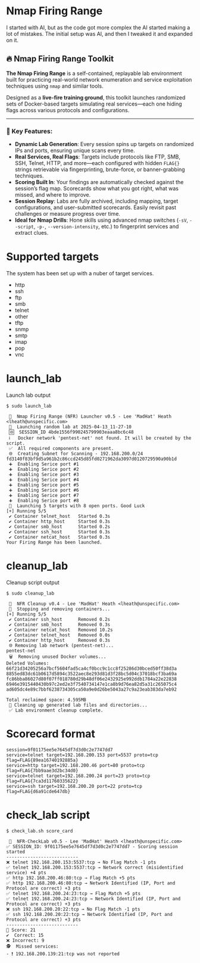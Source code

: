 
# Nmap Firing Range
I started with AI, but as the code got more complex the AI started making a lot of mistakes.
The initial setup was AI, and then I tweaked it and expanded on it.

## 🔥 Nmap Firing Range Toolkit

**The Nmap Firing Range** is a self-contained, replayable lab environment built for practicing real-world network enumeration and service exploitation techniques using `nmap` and similar tools.

Designed as a **live-fire training ground**, this toolkit launches randomized sets of Docker-based targets simulating real services—each one hiding flags across various protocols and configurations.

---

### 🎯 Key Features:

- **Dynamic Lab Generation**: Every session spins up targets on randomized IPs and ports, ensuring unique scans every time.
- **Real Services, Real Flags**: Targets include protocols like FTP, SMB, SSH, Telnet, HTTP, and more—each configured with hidden `FLAG{}` strings retrievable via fingerprinting, brute-force, or banner-grabbing techniques.
- **Scoring Built In**: Your findings are automatically checked against the session’s flag map. Scorecards show what you got right, what was missed, and where to improve.
- **Session Replay**: Labs are fully archived, including mapping, target configurations, and user-submitted scorecards. Easily revisit past challenges or measure progress over time.
- **Ideal for Nmap Drills**: Hone skills using advanced nmap switches (`-sV`, `--script`, `-p-`, `--version-intensity`, etc.) to fingerprint services and extract clues.

# Supported targets
The system has been set up with a nuber of target services.
- http
- ssh
- ftp
- smb
- telnet
- other
- tftp
- snmp
- smtp
- imap
- pop
- vnc


# launch_lab

Launch lab output

```
$ sudo launch_lab 

 🎩  Nmap Firing Range (NFR) Launcher v0.5 - Lee 'MadHat' Heath <lheath@unspecific.com>
 🚀  Launching random lab at 2025-04-13_11-27-10
 🆔  SESSION_ID 4bde1556f990245799903eaaa8bc6c48
 ℹ️   Docker network 'pentest-net' not found. It will be created by the script.
 ✅  All required components are present.
 🌐  Creating Subnet for Scanning - 192.168.200.0/24
fd3140f83bf9d5a961b2c86ccd245d85fd0271962da3097d0120729590a90b1d
 ➕  Enabling Serice port #1
 ➕  Enabling Serice port #2
 ➕  Enabling Serice port #3
 ➕  Enabling Serice port #4
 ➕  Enabling Serice port #5
 ➕  Enabling Serice port #6
 ➕  Enabling Serice port #7
 ➕  Enabling Serice port #8
 🚀  Launching 5 targets with 8 open ports. Good Luck
[+] Running 5/5
 ✔ Container telnet_host   Started 0.3s 
 ✔ Container http_host     Started 0.3s 
 ✔ Container smb_host      Started 0.2s 
 ✔ Container ssh_host      Started 0.3s 
 ✔ Container netcat_host   Started 0.3s 
Your Firing Range has been launched.
```

# cleanup_lab

Cleanup script output

```
$ sudo cleanup_lab 

 🎩  NFR Cleanup v0.4 - Lee 'MadHat' Heath <lheath@unspecific.com>
 🛑  Stopping and removing containers...
[+] Running 5/5
 ✔ Container ssh_host      Removed 0.2s 
 ✔ Container smb_host      Removed 0.3s 
 ✔ Container netcat_host   Removed 10.2s 
 ✔ Container telnet_host   Removed 0.0s 
 ✔ Container http_host     Removed 0.3s 
 🌐 Removing lab network (pentest-net)...
pentest-net
 🗑️  Removing unused Docker volumes...
Deleted Volumes:
66f21d34205256a7bcf5604fad5ca4cf0bcc9c1cc8f25286d30bced50ff38d3a
8855ed83dc61b0617d5894c3522aec8e293d81d3f28bc5d04c37018bcf3ba69a
fc86bba86027d80f07ff018780d29b48df06e2432925e992ddb1784a22e22838
6946e3915440430b97c2ed2e3f7540734147e1ca8b9d76ea82d5a31c265075c4
ad605dc4e89c7bbf6238734305ca50a9e0d26be5043a27c9a23eab383da7eb92

Total reclaimed space: 4.595MB
 🧹 Cleaning up generated lab files and directories...
 ✅ Lab environment cleanup complete.
```




#  Scorecard format

```
session=9f01175ee5e7645df7d3d0c2e7747dd7
service=telnet target=192.168.200.153 port=5537 proto=tcp flag=FLAG{89ea16740192885a}
service=http target=192.168.200.46 port=80 proto=tcp flag=FLAG{7bb9aae3d2bc34d0}
service=telnet target=192.168.200.24 port=23 proto=tcp flag=FLAG{7ca3d11760335622}
service=ssh target=192.168.200.20 port=22 proto=tcp flag=FLAG{d6a91cde647db}
```

# check_lab script

```
$ check_lab.sh score_card 

 🎩  NFR-CheckLab v0.5 - Lee 'MadHat' Heath <lheath@unspecific.com>
✅ SESSION_ID: 9f01175ee5e7645df7d3d0c2e7747dd7 - Scoring session started
---------------------------
❌ telnet 192.168.200.153:5537:tcp → No Flag Match -1 pts
✅ telnet 192.168.200.153:5537:tcp → Network correct (misidentified service) +4 pts
✅ http 192.168.200.46:80:tcp → Flag Match +5 pts
✅ http 192.168.200.46:80:tcp → Network Identified (IP, Port and Protocol are correct) +3 pts
✅ telnet 192.168.200.24:23:tcp → Flag Match +5 pts
✅ telnet 192.168.200.24:23:tcp → Network Identified (IP, Port and Protocol are correct) +3 pts
❌ ssh 192.168.200.20:22:tcp → No Flag Match -1 pts
✅ ssh 192.168.200.20:22:tcp → Network Identified (IP, Port and Protocol are correct) +3 pts
---------------------------
🧮 Score: 21
✔️  Correct: 15
❌ Incorrect: 9
🕵️  Missed services:
- ❗ 192.168.200.139:21:tcp was not reported
```

